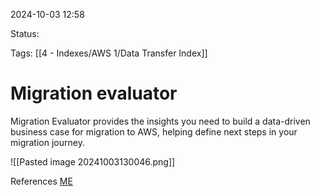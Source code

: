 2024-10-03 12:58

Status:

Tags:
[[4 - Indexes/AWS 1/Data Transfer Index]]
# Migration evaluator

Migration Evaluator provides the insights you need to build a data-driven business case for migration to AWS, helping define next steps in your migration journey.

![[Pasted image 20241003130046.png]]



References 
[ME](https://aws.amazon.com/migration-evaluator/?nc1=h_ls)